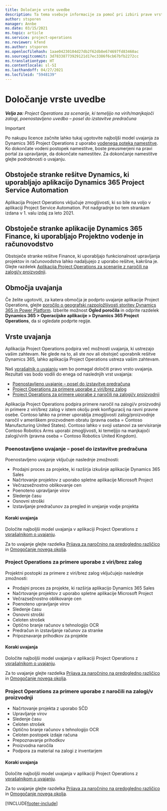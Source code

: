 ```yaml
---
title: Določanje vrste uvedbe
description: Ta tema vsebuje informacije za pomoč pri izbiri prave vrste uvajanja za projektne postopke v vašem podjetju.
author: stsporen
manager: Annbe
ms.date: 03/15/2021
ms.topic: article
ms.service: project-operations
ms.reviewer: kfend
ms.author: stsporen
ms.openlocfilehash: 1aae04230104d27db2f62db8e674697fd83460ac
ms.sourcegitcommit: 3d78338773929121d17ec3386f6cb67bfb2272cc
ms.translationtype: HT
ms.contentlocale: sl-SI
ms.lasthandoff: 04/27/2021
ms.locfileid: "5948139"
---
```

# <a name="determine-your-deployment-type"></a>Določanje vrste uvedbe

_**Velja za:** Project Operations za scenarije, ki temeljijo na virih/manjkajoči zalogi, poenostavljeno uvedbo – posel do izstavitve predračuna_

> [!IMPORTANT]
> Po nakupu licence začnite lahko tukaj ugotovite najboljši model uvajanja za Dynamics 365 Project Operations z uporabo [vodenega poteka namestitve](https://aka.ms/provisionprojectoperations).
> Ko dokončate vodeni postopek namestitve, boste preusmerjeni na pravi portal za upravljanje, da dokončate namestitev. Za dokončanje namestitve glejte podrobnosti o uvajanju.


## <a name="existing-customers-of-dynamics-using-dynamics-365-project-service-automation"></a>Obstoječe stranke rešitve Dynamics, ki uporabljajo aplikacijo Dynamics 365 Project Service Automation
Aplikacija Project Operations vključuje zmogljivosti, ki so bile na voljo v aplikaciji Project Service Automation. Pot nadgradnje bo tem strankam izdana v 1. valu izdaj za leto 2021.

## <a name="existing-customers-of-dynamics-365-finance-using-project-management-and-accounting"></a>Obstoječe stranke aplikacije Dynamics 365 Finance, ki uporabljajo Projektno vodenje in računovodstvo 

Obstoječe stranke rešitve Finance, ki uporabljajo funkcionalnost upravljanja projektov in računovodstva lahko nadaljujejo z uporabo rešitve, kakršna je. Glejte razdelek [Aplikacija Project Operations za scenarije z naročili na zalogi/v proizvodnji](#pma).


## <a name="deployment-regions"></a>Območja uvajanja
Če želite ugotoviti, za katera območja je podprto uvajanje aplikacije Project Operations, glejte [poročilo o geografski razpoložljivosti storitev Dynamics 365 in Power Platform](https://dynamics.microsoft.com/en-us/geographic-availability/). Izberite možnost **Ogled poročila** in odprite razdelek **Dynamics 365 > Operacijske aplikacije > Dynamics 365 Project Operations**, da si ogledate podprte regije.

## <a name="deployment-types"></a>Vrste uvajanja
Aplikacija Project Operations podpira več možnosti uvajanja, ki ustrezajo vašim zahtevam. Ne glede na to, ali ste nov ali obstoječ uporabnik rešitve Dynamics 365, lahko aplikacija Project Operations ustreza vašim zahtevam.

Naš [vprašalnik o uvajanju](https://aka.ms/provisionprojectoperations) vam bo pomagal določiti pravo vrsto uvajanja. Rezultati vas bodo vodili do enega od naslednjih vrst uvajanja:

- [Poenostavljeno uvajanje – posel do izstavitve predračuna](#lite)
- [Project Operations za primere uporabe z viri/brez zalog](#integrated)
- [Project Operations za primere uporabe z naročili na zalogi/v proizvodnji](#pma)

Aplikacija Project Operations podpira primere naročil na zalogi/v proizvodnji in primere z viri/brez zalog v istem okolju prek konfiguracij na ravni pravne osebe. Contoso lahko na primer uporablja zmogljivosti zalog/proizvodnje naročil v ameriškem proizvodnem obratu (pravna oseba = Contoso Manufacturing United States). Contoso lahko v svoji ustanovi za servisiranje Contoso Robotics Arms uporabi zmogljivosti, ki temeljijo na manjkajoči zalogi/virih (pravna oseba = Contoso Robotics United Kingdom).

### <a name="lite-deployment---deal-to-proforma-invoicing"></a><a  name="lite"></a>Poenostavljeno uvajanje – posel do izstavitve predračuna

Poenostavljeno uvajanje vključuje naslednje zmožnosti:

- Prodajni proces za projekte, ki razširja izkušnje aplikacije Dynamics 365 Sales
- Načrtovanje projektov z uporabo spletne aplikacije Microsoft Project
- Večrazsežnostno oblikovanje cen
- Poenoteno upravljanje virov
- Sledenje času
- Osnovni stroški
- Izstavljanje predračunov za pregled in urejanje vodje projekta 

#### <a name="deployment-steps"></a>Koraki uvajanja
Določite najboljši model uvajanja v aplikaciji Project Operations z [vprašalnikom o uvajanju](https://aka.ms/provisionprojectoperations).

Za to uvajanje glejte razdelka [Prijava za naročnino na predogledno različico](lite-preview-subscription-sign-up.md) in [Omogočanje novega okolja](lite-deployment.md). 


### <a name="project-operations-for-resourcenon-stocked-scenarios"></a><a name="integrated"></a>Project Operations za primere uporabe z viri/brez zalog
Projektni postopki za primere z viri/brez zalog vključujejo naslednje zmožnosti:
 
- Prodajni proces za projekte, ki razširja aplikacijo Dynamics 365 Sales
- Načrtovanje projektov z uporabo spletne aplikacije Microsoft Project
- Večrazsežnostno oblikovanje cen
- Poenoteno upravljanje virov
- Sledenje času
- Osnovni stroški
- Celoten strošek
- Optično branje računov s tehnologijo OCR
- Predračun in izstavljanje računov za stranke 
- Pripoznavanje prihodkov za projekte

#### <a name="deployment-steps"></a>Koraki uvajanja
Določite najboljši model uvajanja v aplikaciji Project Operations z [vprašalnikom o uvajanju](https://aka.ms/provisionprojectoperations).

Za to uvajanje glejte razdelka [Prijava za naročnino na predogledno različico](resource-sign-up-preview-subscription.md) in [Omogočanje novega okolja](resource-provision-new-environment.md). 


### <a name="project-operations-for-stockedproduction-order-scenarios"></a><a name="pma"></a>Project Operations za primere uporabe z naročili na zalogi/v proizvodnji

- Načrtovanje projekta z uporabo SČD
- Upravljanje virov
- Sledenje času
- Celoten strošek
- Optično branje računov s tehnologijo OCR
- Celoten postopek izdaje računa
- Prepoznavanje prihodkov
- Proizvodna naročila
- Podpora za material na zalogi z inventarjem

#### <a name="deployment-steps"></a>Koraki uvajanja
Določite najboljši model uvajanja v aplikaciji Project Operations z [vprašalnikom o uvajanju](https://aka.ms/provisionprojectoperations).

Za to uvajanje glejte razdelka [Prijava za naročnino na predogledno različico](/dynamics365/fin-ops-core/dev-itpro/dev-tools/sign-up-preview-subscription?toc=%2fdynamics365%2ffinance%2ftoc.json) in [Omogočanje novega okolja](/dynamics365/fin-ops-core/dev-itpro/deployment/deploy-demo-environment?toc=%2fdynamics365%2ffinance%2ftoc.json). 



[!INCLUDE[footer-include](../includes/footer-banner.md)]